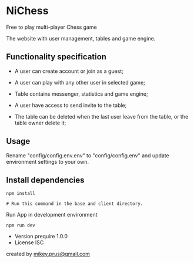 # NiChess


Free to play multi-player Chess game

The website with user management, tables and game engine.


## Functionality specification

- A user can create account or join as a guest;
- A user can play with any other user in selected game;

- Table contains messenger, statistics and game engine;
- A user have access to send invite to the table;
- The table can be deleted when the last user leave from the table, or the table owner delete it;


## Usage
Rename "config/config.env.env" to "config/config.env" and update environment settings to your own.


## Install dependencies

```
npm install

# Run this command in the base and client directory.
```

Run App in development environment
```
npm run dev
```

- Version prequire 1.0.0
- License ISC

created by mikey.prus@gmail.com